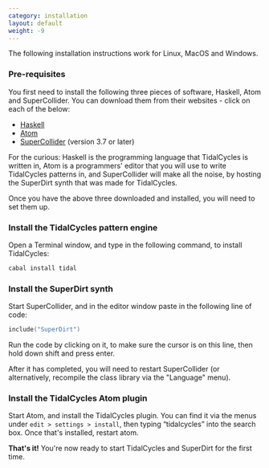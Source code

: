 ```yaml
---
category: installation
layout: default
weight: -9
---
```


The following installation instructions work for Linux, MacOS and
Windows.

### Pre-requisites

You first need to install the following three pieces of software,
Haskell, Atom and SuperCollider. You can download them from their
websites - click on each of the below:

* [Haskell](https://www.haskell.org/platform/)
* [Atom](https://atom.io/)
* [SuperCollider](http://supercollider.github.io/download) (version 3.7 or later)

For the curious: Haskell is the programming language that TidalCycles
is written in, Atom is a programmers' editor that you will use to
write TidalCycles patterns in, and SuperCollider will make all the
noise, by hosting the SuperDirt synth that was made for TidalCycles.

Once you have the above three downloaded and installed, you will need
to set them up.

### Install the TidalCycles pattern engine

Open a Terminal window, and type in the following command, to install TidalCycles:

~~~~bash
cabal install tidal
~~~~

### Install the SuperDirt synth

Start SuperCollider, and in the editor window paste in the following line of code:

~~~~c
include("SuperDirt")
~~~~

Run the code by clicking on it, to make sure the cursor is on this
line, then hold down shift and press enter.

After it has completed, you will need to restart SuperCollider (or
alternatively, recompile the class library via the "Language" menu).

### Install the TidalCycles Atom plugin

Start Atom, and install the TidalCycles plugin. You can find it via
the menus under `edit > settings > install`, then typing “tidalcycles”
into the search box. Once that's installed, restart atom.

**That's it!** You're now ready to start TidalCycles and SuperDirt for
  the first time.
